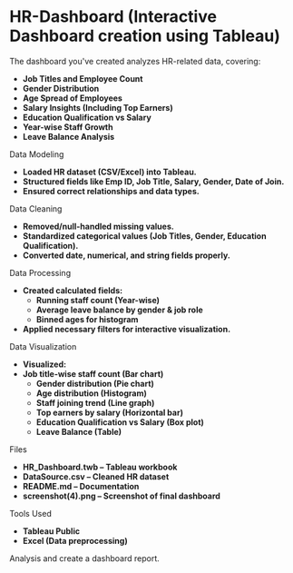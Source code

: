 # HR-Dashboard (Interactive Dashboard creation using Tableau)


The dashboard you've created analyzes HR-related data, covering:

- **Job Titles and Employee Count**
- **Gender Distribution**
- **Age Spread of Employees**
- **Salary Insights (Including Top Earners)**
- **Education Qualification vs Salary**
- **Year-wise Staff Growth**
- **Leave Balance Analysis**

Data Modeling

- **Loaded HR dataset (CSV/Excel) into Tableau.**
- **Structured fields like Emp ID, Job Title, Salary, Gender, Date of Join.**
- **Ensured correct relationships and data types.**

Data Cleaning

- **Removed/null-handled missing values.**
- **Standardized categorical values (Job Titles, Gender, Education Qualification).**
- **Converted date, numerical, and string fields properly.**

Data Processing

- **Created calculated fields:**
  - **Running staff count (Year-wise)**
  - **Average leave balance by gender & job role**
  - **Binned ages for histogram**
- **Applied necessary filters for interactive visualization.**

Data Visualization

- **Visualized:**
 - **Job title-wise staff count (Bar chart)**
    - **Gender distribution (Pie chart)**
    - **Age distribution (Histogram)**
    - **Staff joining trend (Line graph)**
    - **Top earners by salary (Horizontal bar)**
    - **Education Qualification vs Salary (Box plot)**
    - **Leave Balance (Table)**
  
Files

- **HR_Dashboard.twb – Tableau workbook**
- **DataSource.csv – Cleaned HR dataset**
- **README.md – Documentation**
- **screenshot(4).png – Screenshot of final dashboard**

Tools Used

- **Tableau Public**
- **Excel (Data preprocessing)**

Analysis and create a dashboard report.
